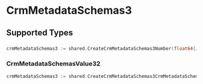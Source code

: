# CrmMetadataSchemas3


## Supported Types

### 

```go
crmMetadataSchemas3 := shared.CreateCrmMetadataSchemas3Number(float64{/* values here */})
```

### CrmMetadataSchemasValue32

```go
crmMetadataSchemas3 := shared.CreateCrmMetadataSchemas3CrmMetadataSchemasValue32(shared.CrmMetadataSchemasValue32{/* values here */})
```


